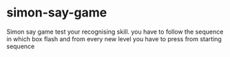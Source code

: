 # simon-say-game
Simon say game test your recognising skill. you have to follow the sequence in which box flash and from every new level you have to press from starting sequence
